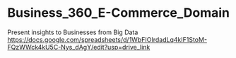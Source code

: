 # Business_360_E-Commerce_Domain
Present insights to Businesses from Big Data
https://docs.google.com/spreadsheets/d/1WbFIOIrdadLq4kIF1StoM-FQzWWck4kU5C-Nys_dAgY/edit?usp=drive_link
